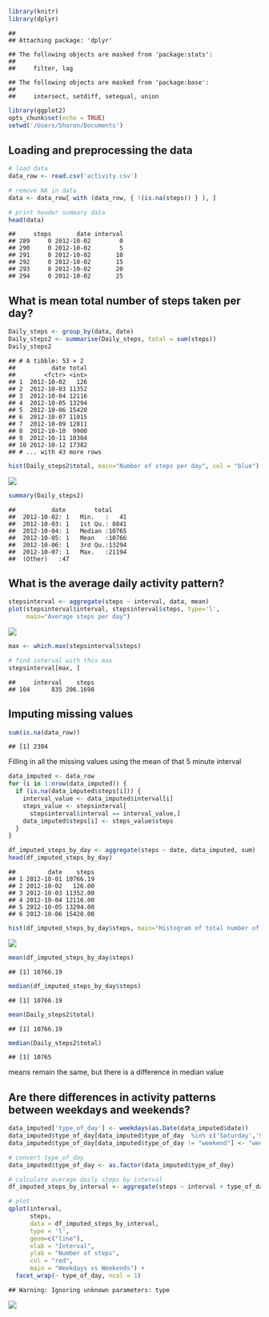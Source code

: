 ``` r
library(knitr)
library(dplyr)
```

    ## 
    ## Attaching package: 'dplyr'

    ## The following objects are masked from 'package:stats':
    ## 
    ##     filter, lag

    ## The following objects are masked from 'package:base':
    ## 
    ##     intersect, setdiff, setequal, union

``` r
library(ggplot2)
opts_chunk$set(echo = TRUE)
setwd('/Users/Sharon/Documents')
```

Loading and preprocessing the data
----------------------------------

``` r
# load data
data_row <- read.csv('activity.csv')

# remove NA in data
data <- data_row[ with (data_row, { !(is.na(steps)) } ), ]

# print header summary data
head(data)
```

    ##     steps       date interval
    ## 289     0 2012-10-02        0
    ## 290     0 2012-10-02        5
    ## 291     0 2012-10-02       10
    ## 292     0 2012-10-02       15
    ## 293     0 2012-10-02       20
    ## 294     0 2012-10-02       25

What is mean total number of steps taken per day?
-------------------------------------------------

``` r
Daily_steps <- group_by(data, date)
Daily_steps2 <- summarise(Daily_steps, total = sum(steps))
Daily_steps2
```

    ## # A tibble: 53 × 2
    ##          date total
    ##        <fctr> <int>
    ## 1  2012-10-02   126
    ## 2  2012-10-03 11352
    ## 3  2012-10-04 12116
    ## 4  2012-10-05 13294
    ## 5  2012-10-06 15420
    ## 6  2012-10-07 11015
    ## 7  2012-10-09 12811
    ## 8  2012-10-10  9900
    ## 9  2012-10-11 10304
    ## 10 2012-10-12 17382
    ## # ... with 43 more rows

``` r
hist(Daily_steps2$total, main="Number of steps per day", col = "blue")
```

![](PA1_template_files/figure-markdown_github/hist-1.png)

``` r
summary(Daily_steps2)
```

    ##          date        total      
    ##  2012-10-02: 1   Min.   :   41  
    ##  2012-10-03: 1   1st Qu.: 8841  
    ##  2012-10-04: 1   Median :10765  
    ##  2012-10-05: 1   Mean   :10766  
    ##  2012-10-06: 1   3rd Qu.:13294  
    ##  2012-10-07: 1   Max.   :21194  
    ##  (Other)   :47

What is the average daily activity pattern?
-------------------------------------------

``` r
stepsinterval <- aggregate(steps ~ interval, data, mean)
plot(stepsinterval$interval, stepsinterval$steps, type='l', 
     main="Average steps per day")
```

![](PA1_template_files/figure-markdown_github/unnamed-chunk-5-1.png)

``` r
max <- which.max(stepsinterval$steps)

# find interval with this max
stepsinterval[max, ]
```

    ##     interval    steps
    ## 104      835 206.1698

Imputing missing values
-----------------------

``` r
sum(is.na(data_row))
```

    ## [1] 2304

Filling in all the missing values using the mean of that 5 minute interval

``` r
data_imputed <- data_row
for (i in 1:nrow(data_imputed)) {
  if (is.na(data_imputed$steps[i])) {
    interval_value <- data_imputed$interval[i]
    steps_value <- stepsinterval[
      stepsinterval$interval == interval_value,]
    data_imputed$steps[i] <- steps_value$steps
  }
}
```

``` r
df_imputed_steps_by_day <- aggregate(steps ~ date, data_imputed, sum)
head(df_imputed_steps_by_day)
```

    ##         date    steps
    ## 1 2012-10-01 10766.19
    ## 2 2012-10-02   126.00
    ## 3 2012-10-03 11352.00
    ## 4 2012-10-04 12116.00
    ## 5 2012-10-05 13294.00
    ## 6 2012-10-06 15420.00

``` r
hist(df_imputed_steps_by_day$steps, main="Histogram of total number of steps per day with filled missing values")
```

![](PA1_template_files/figure-markdown_github/unnamed-chunk-10-1.png)

``` r
mean(df_imputed_steps_by_day$steps)
```

    ## [1] 10766.19

``` r
median(df_imputed_steps_by_day$steps)
```

    ## [1] 10766.19

``` r
mean(Daily_steps2$total)
```

    ## [1] 10766.19

``` r
median(Daily_steps2$total)
```

    ## [1] 10765

means remain the same, but there is a difference in median value

Are there differences in activity patterns between weekdays and weekends?
-------------------------------------------------------------------------

``` r
data_imputed['type_of_day'] <- weekdays(as.Date(data_imputed$date))
data_imputed$type_of_day[data_imputed$type_of_day  %in% c('Saturday','Sunday') ] <- "weekend"
data_imputed$type_of_day[data_imputed$type_of_day != "weekend"] <- "weekday"
```

``` r
# convert type_of_day
data_imputed$type_of_day <- as.factor(data_imputed$type_of_day)

# calculate average daily steps by interval
df_imputed_steps_by_interval <- aggregate(steps ~ interval + type_of_day, data_imputed, mean)

# plot
qplot(interval, 
      steps, 
      data = df_imputed_steps_by_interval, 
      type = 'l', 
      geom=c("line"),
      xlab = "Interval", 
      ylab = "Number of steps",
      col = "red",
      main = "Weekdays vs Weekends") +
  facet_wrap(~ type_of_day, ncol = 1)
```

    ## Warning: Ignoring unknown parameters: type

![](PA1_template_files/figure-markdown_github/unnamed-chunk-16-1.png)
